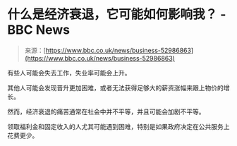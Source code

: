 <!--yml

category: 未分类

date: 2024-05-27 14:53:46

-->

# 什么是经济衰退，它可能如何影响我？ - BBC News

> 来源：[https://www.bbc.co.uk/news/business-52986863](https://www.bbc.co.uk/news/business-52986863)

有些人可能会失去工作，失业率可能会上升。

其他人可能会发现晋升更加困难，或者无法获得足够大的薪资涨幅来跟上物价的增长。

然而，经济衰退的痛苦通常在社会中并不平等，并且可能会加剧不平等。

领取福利金和固定收入的人尤其可能遇到困难，特别是如果政府决定在公共服务上花费更少。
